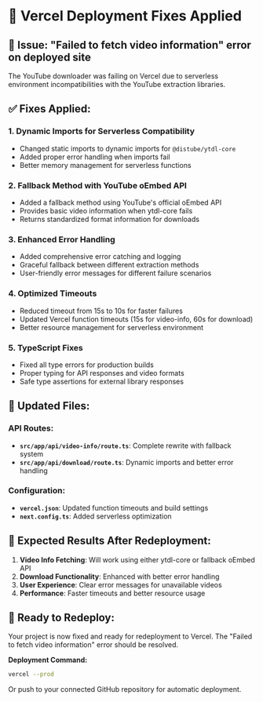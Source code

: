 # 🔧 Vercel Deployment Fixes Applied

## 🚨 Issue: "Failed to fetch video information" error on deployed site

The YouTube downloader was failing on Vercel due to serverless environment incompatibilities with the YouTube extraction libraries.

## ✅ Fixes Applied:

### 1. **Dynamic Imports for Serverless Compatibility**
- Changed static imports to dynamic imports for `@distube/ytdl-core`
- Added proper error handling when imports fail
- Better memory management for serverless functions

### 2. **Fallback Method with YouTube oEmbed API**
- Added a fallback method using YouTube's official oEmbed API
- Provides basic video information when ytdl-core fails
- Returns standardized format information for downloads

### 3. **Enhanced Error Handling**
- Added comprehensive error catching and logging
- Graceful fallback between different extraction methods
- User-friendly error messages for different failure scenarios

### 4. **Optimized Timeouts**
- Reduced timeout from 15s to 10s for faster failures
- Updated Vercel function timeouts (15s for video-info, 60s for download)
- Better resource management for serverless environment

### 5. **TypeScript Fixes**
- Fixed all type errors for production builds
- Proper typing for API responses and video formats
- Safe type assertions for external library responses

## 🔄 Updated Files:

### API Routes:
- **`src/app/api/video-info/route.ts`**: Complete rewrite with fallback system
- **`src/app/api/download/route.ts`**: Dynamic imports and better error handling

### Configuration:
- **`vercel.json`**: Updated function timeouts and build settings
- **`next.config.ts`**: Added serverless optimization

## 🎯 Expected Results After Redeployment:

1. **Video Info Fetching**: Will work using either ytdl-core or fallback oEmbed API
2. **Download Functionality**: Enhanced with better error handling
3. **User Experience**: Clear error messages for unavailable videos
4. **Performance**: Faster timeouts and better resource usage

## 🚀 Ready to Redeploy:

Your project is now fixed and ready for redeployment to Vercel. The "Failed to fetch video information" error should be resolved.

**Deployment Command:**
```bash
vercel --prod
```

Or push to your connected GitHub repository for automatic deployment.